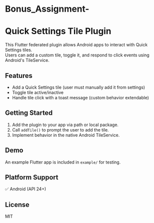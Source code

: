# Bonus_Assignment-
# Quick Settings Tile Plugin

This Flutter federated plugin allows Android apps to interact with Quick Settings tiles.  
Users can add a custom tile, toggle it, and respond to click events using Android's TileService.

## Features
- Add a Quick Settings tile (user must manually add it from settings)
- Toggle tile active/inactive
- Handle tile click with a toast message (custom behavior extendable)

## Getting Started
1. Add the plugin to your app via path or local package.
2. Call `addTile()` to prompt the user to add the tile.
3. Implement behavior in the native Android TileService.

## Demo
An example Flutter app is included in `example/` for testing.

## Platform Support
✅ Android (API 24+)

## License
MIT
